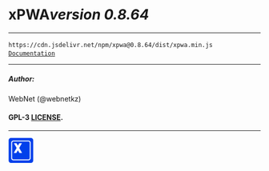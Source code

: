 <h1 style="display: flex; align-items: center;">
    xPWA 
    <i>version 0.8.64</i>
</h1>
<hr>
<code>https://cdn.jsdelivr.net/npm/xpwa@0.8.64/dist/xpwa.min.js</code>
<br>
<code><a href="https://xpwa.webnet.kz">Documentation</a></code>
<hr>
<h5>Author:</h5>
<p>WebNet (@webnetkz)</p>
<h4>GPL-3 <a href="LICENSE">LICENSE</a>.</h4>
<hr>
<img src="./logo.png" width="50px;" style="width: 50px;">



